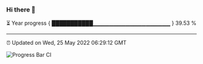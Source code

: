 ### Hi there 👋

⏳ Year progress { ███████████▁▁▁▁▁▁▁▁▁▁▁▁▁▁▁▁▁▁▁ } 39.53 %

---

⏰ Updated on Wed, 25 May 2022 06:29:12 GMT

![Progress Bar CI](https://github.com/ZhaoGui/ZhaoGui/workflows/Progress%20Bar%20CI/badge.svg)
